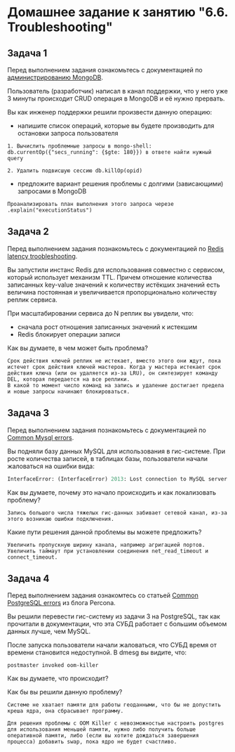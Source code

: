 # Домашнее задание к занятию "6.6. Troubleshooting"

## Задача 1

Перед выполнением задания ознакомьтесь с документацией по [администрированию MongoDB](https://docs.mongodb.com/manual/administration/).

Пользователь (разработчик) написал в канал поддержки, что у него уже 3 минуты происходит CRUD операция в MongoDB и её 
нужно прервать. 

Вы как инженер поддержки решили произвести данную операцию:
- напишите список операций, которые вы будете производить для остановки запроса пользователя

```
1. Вычислить проблемные запросы в mongo-shell: db.currentOp({"secs_running": {$gte: 180}}) в ответе найти нужный query

2. Удалить подвисшую сессию db.killOp(opid)
```
- предложите вариант решения проблемы с долгими (зависающими) запросами в MongoDB

```
Проанализировать план выполнения этого запроса черезе .explain("executionStatus")
```
## Задача 2

Перед выполнением задания познакомьтесь с документацией по [Redis latency troobleshooting](https://redis.io/topics/latency).

Вы запустили инстанс Redis для использования совместно с сервисом, который использует механизм TTL. 
Причем отношение количества записанных key-value значений к количеству истёкших значений есть величина постоянная и
увеличивается пропорционально количеству реплик сервиса. 

При масштабировании сервиса до N реплик вы увидели, что:
- сначала рост отношения записанных значений к истекшим
- Redis блокирует операции записи

Как вы думаете, в чем может быть проблема?

```
Срок действия ключей реплик не истекает, вместо этого они ждут, пока истечет срок действия ключей мастеров. Когда у мастера истекает срок действия ключа (или он удаляется из-за LRU), он синтезирует команду DEL, которая передается на все реплики.
В какой то момент число команд на запись и удаление достигает предела и новые запросы начинают блокироваться.
```
 
## Задача 3

Перед выполнением задания познакомьтесь с документацией по [Common Mysql errors](https://dev.mysql.com/doc/refman/8.0/en/common-errors.html).

Вы подняли базу данных MySQL для использования в гис-системе. При росте количества записей, в таблицах базы,
пользователи начали жаловаться на ошибки вида:
```python
InterfaceError: (InterfaceError) 2013: Lost connection to MySQL server during query u'SELECT..... '
```

Как вы думаете, почему это начало происходить и как локализовать проблему?

```
Запись большого числа тяжелых гис-данных забивает сетевой канал, из-за этого возникаю ошибки подключения.
```

Какие пути решения данной проблемы вы можете предложить?

```
Увеличить пропускную ширину канала, например агригацией портов.
Увеличить таймаут при установлении соединения net_read_timeout и connect_timeout.
```
## Задача 4

Перед выполнением задания ознакомтесь со статьей [Common PostgreSQL errors](https://www.percona.com/blog/2020/06/05/10-common-postgresql-errors/) из блога Percona.

Вы решили перевести гис-систему из задачи 3 на PostgreSQL, так как прочитали в документации, что эта СУБД работает с 
большим объемом данных лучше, чем MySQL.

После запуска пользователи начали жаловаться, что СУБД время от времени становится недоступной. В dmesg вы видите, что:

`postmaster invoked oom-killer`

Как вы думаете, что происходит?

Как бы вы решили данную проблему?

```
Системе не хватает памяти для работы геоданными, что бы не допустить креша ядра, она сбрасывает программу.

Для решения проблемы с OOM Killer с невозможностью настроить postgres для использования меньшей памяти, нужно либо получить больше оперативной памяти, либо (если вы хотите дождаться завершения процесса) добавить swap, пока ядро не будет счастливо.
```